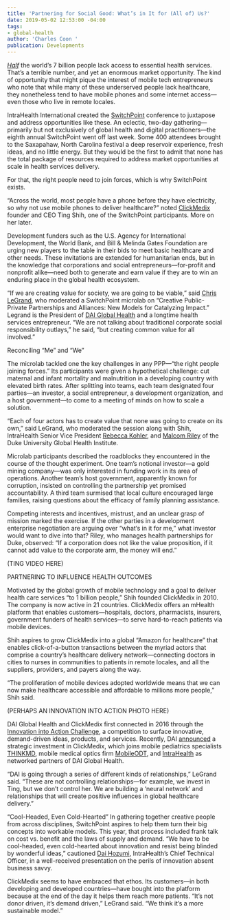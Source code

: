```yaml
---
title: 'Partnering for Social Good: What’s in It for (All of) Us?'
date: 2019-05-02 12:53:00 -04:00
tags:
- global-health
author: 'Charles Coon '
publication: Developments
---
```


[*Half*](http://documents.worldbank.org/curated/en/640121513095868125/pdf/122029-WP-REVISED-PUBLIC.pdf) the world’s 7 billion people lack access to essential health services. That’s a terrible number, and yet an enormous market opportunity. The kind of opportunity that might pique the interest of mobile tech entrepreneurs who note that while many of these underserved people lack healthcare, they nonetheless tend to have mobile phones and some internet access—even those who live in remote locales.

IntraHealth International created the [SwitchPoint](https://event.switchpointideas.com/) conference to juxtapose and address opportunities like these. An eclectic, two-day gathering—primarily but not exclusively of global health and digital practitioners—the eighth annual SwitchPoint went off last week. Some 400 attendees brought to the Saxapahaw, North Carolina festival a deep reservoir experience, fresh ideas, and no little energy. But they would be the first to admit that none has the total package of resources required to address market opportunities at scale in health services delivery. 

For that, the right people need to join forces, which is why SwitchPoint exists. 
 
“Across the world, most people have a phone before they have electricity, so why not use mobile phones to deliver healthcare?” noted [ClickMedix](https://clickmedix.com/) founder and CEO Ting Shih, one of the SwitchPoint participants. More on her later.

Development funders such as the U.S. Agency for International Development, the World Bank, and Bill & Melinda Gates Foundation are urging new players to the table in their bids to meet basic healthcare and other needs. These invitations are extended for humanitarian ends, but in the knowledge that corporations and social entrepreneurs—for-profit and nonprofit alike—need both to generate and earn value if they are to win an enduring place in the global health ecosystem.

“If we are creating value for society, we are going to be viable,” said [Chris LeGrand](https://www.dai.com/who-we-are/leadership/christopher-legrand), who moderated a SwitchPoint microlab on “Creative Public-Private Partnerships and Alliances: New Models for Catalyzing Impact.” Legrand is the President of [DAI Global Health](https://www.dai.com/our-work/solutions/global-health) and a longtime health services entrepreneur. “We are not talking about traditional corporate social responsibility outlays,” he said, “but creating common value for all involved.”

Reconciling “Me” and “We”

The microlab tackled one the key challenges in any PPP—“the right people joining forces.” Its participants were given a hypothetical challenge: cut maternal and infant mortality and malnutrition in a developing country with elevated birth rates. After splitting into teams, each team designated four parties—an investor, a social entrepreneur, a development organization, and a host government—to come to a meeting of minds on how to scale a solution.

“Each of four actors has to create value that none was going to create on its own,” said LeGrand, who moderated the session along with Shih, IntraHealth Senior Vice President [Rebecca Kohler](https://www.intrahealth.org/people/rebecca-kohler), and [Malcom Riley](https://globalhealth-staging.globalhealth.duke.edu/people/staff/malcom-riley) of the Duke University Global Health Institute.

Microlab participants described the roadblocks they encountered in the course of the thought experiment. One team’s notional investor—a gold mining company—was only interested in funding work in its area of operations. Another team’s host government, apparently known for corruption, insisted on controlling the partnership yet promised accountability. A third team surmised that local culture encouraged large families, raising questions about the efficacy of family planning assistance.

Competing interests and incentives, mistrust, and an unclear grasp of mission marked the exercise. If the other parties in a development enterprise negotiation are arguing over “what‘s in it for me,” what investor would want to dive into that? Riley, who manages health partnerships for Duke, observed: “If a corporation does not like the value proposition, if it cannot add value to the corporate arm, the money will end.”

(TING VIDEO HERE)

PARTNERING TO INFLUENCE HEALTH OUTCOMES

Motivated by the global growth of mobile technology and a goal to deliver health care services “to 1 billion people,” Shih founded ClickMedix in 2010. The company is now active in 21 countries. ClickMedix offers an mHealth platform that enables customers—hospitals, doctors, pharmacists, insurers, government funders of health services—to serve hard-to-reach patients via mobile devices.

Shih aspires to grow ClickMedix into a global “Amazon for healthcare” that enables click-of-a-button transactions between the myriad actors that comprise a country’s healthcare delivery network—connecting doctors in cities to nurses in communities to patients in remote locales, and all the suppliers, providers, and payers along the way.

“The proliferation of mobile devices adopted worldwide means that we can now make healthcare accessible and affordable to millions more people,” Shih said.

(PERHAPS AN INNOVATION INTO ACTION PHOTO HERE)

DAI Global Health and ClickMedix first connected in 2016 through the [Innovation into Action Challenge](https://www.dai.com/news/innovation-action-challenge-winners-chosen), a competition to surface innovative, demand-driven ideas, products, and services. Recently, DAI [announced](https://www.dai.com/news/dai-global-health-invests-in-mhealth-leader-clickmedix) a strategic investment in ClickMedix, which joins mobile pediatrics specialists [THINKMD](https://www.dai.com/news/dai-invests-in-thinkmds-clinical-assessment-technology), mobile medical optics firm [MobileODT](https://www.dai.com/news/dai-invests-in-mobileodt-a-breakthrough-provider-of-cervical-cancer-detection-tech), and [IntraHealth](https://www.dai.com/news/dai-and-intrahealth-join-forces-to-amplify-global-health-impact) as networked partners of DAI Global Health.

“DAI is going through a series of different kinds of relationships,” LeGrand said. “These are not controlling relationships—for example, we invest in Ting, but we don’t control her. We are building a ‘neural network’ and relationships that will create positive influences in global healthcare delivery.”

“Cool-Headed, Even Cold-Hearted”
In gathering together creative people from across disciplines, SwitchPoint aspires to help them turn their big concepts into workable models. This year, that process included frank talk on cost vs. benefit and the laws of supply and demand. “We have to be cool-headed, even cold-hearted about innovation and resist being blinded by wonderful ideas,” cautioned [Dai Hozumi](https://www.intrahealth.org/people/dai-hozumi), IntraHealth’s Chief Technical Officer, in a well-received presentation on the perils of innovation absent business savvy.

ClickMedix seems to have embraced that ethos. Its customers—in both developing and developed countries—have bought into the platform because at the end of the day it helps them reach more patients. “It’s not donor driven, it’s demand driven,” LeGrand said. “We think it’s a more sustainable model.”
